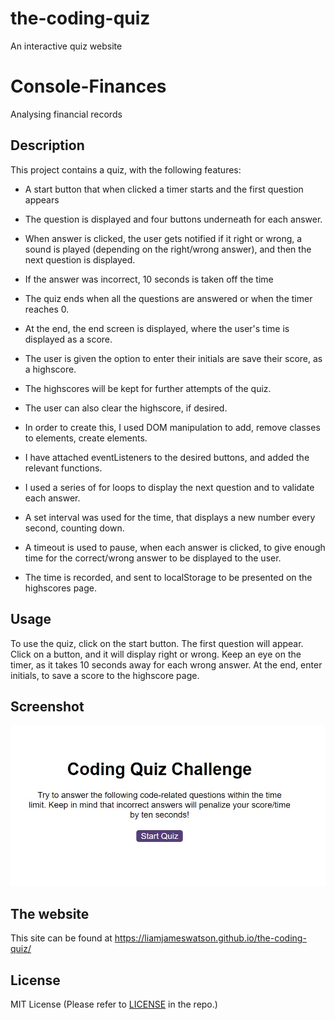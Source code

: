# the-coding-quiz

An interactive quiz website

# Console-Finances

Analysing financial records

## Description

This project contains a quiz, with the following features:

- A start button that when clicked a timer starts and the first question appears
- The question is displayed and four buttons underneath for each answer.
- When answer is clicked, the user gets notified if it right or wrong, a sound is played (depending on the right/wrong answer), and then the next question is displayed.
- If the answer was incorrect, 10 seconds is taken off the time
- The quiz ends when all the questions are answered or when the timer reaches 0.
- At the end, the end screen is displayed, where the user's time is displayed as a score.
- The user is given the option to enter their initials are save their score, as a highscore.
- The highscores will be kept for further attempts of the quiz.
- The user can also clear the highscore, if desired.

- In order to create this, I used DOM manipulation to add, remove classes to elements, create elements.
- I have attached eventListeners to the desired buttons, and added the relevant functions. 
- I used a series of for loops to display the next question and to validate each answer.
- A set interval was used for the time, that displays a new number every second, counting down.
- A timeout is used to pause, when each answer is clicked, to give enough time for the correct/wrong answer to be displayed to the user.
- The time is recorded, and sent to localStorage to be presented on the highscores page.

## Usage

To use the quiz, click on the start button. The first question will appear. Click on a button, and it will display right or wrong. Keep an eye on the timer, as it takes 10 seconds away for each wrong answer. At the end, enter initials, to save a score to the highscore page.

## Screenshot

![Screenshot](./assets/screenshot.jpg)

## The website

This site can be found at https://liamjameswatson.github.io/the-coding-quiz/

## License

MIT License (Please refer to [LICENSE](/LICENSE) in the repo.)

